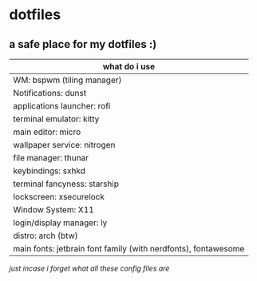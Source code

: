# dotfiles
a safe place for my dotfiles :)
---

|        what do i use        |
|-----------------------------|
| WM: bspwm (tiling manager)  |
| Notifications: dunst        |
| applications launcher: rofi |
| terminal emulator: kitty    |
| main editor: micro          |
| wallpaper service: nitrogen |
| file manager: thunar        |
| keybindings: sxhkd          |
| terminal fancyness: starship|
| lockscreen: xsecurelock     |
| Window System: X11          |
| login/display manager: ly   |
| distro: arch (btw)          |
| main fonts: jetbrain font family (with nerdfonts), fontawesome                     |

_just incase i forget what all these config files are_ 
